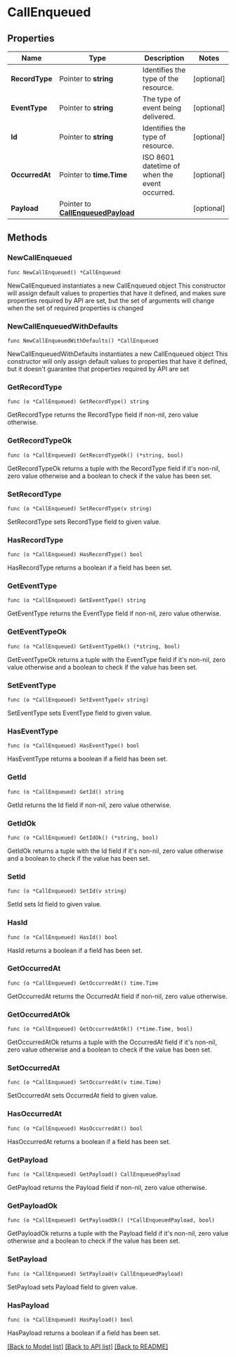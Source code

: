 # CallEnqueued

## Properties

Name | Type | Description | Notes
------------ | ------------- | ------------- | -------------
**RecordType** | Pointer to **string** | Identifies the type of the resource. | [optional] 
**EventType** | Pointer to **string** | The type of event being delivered. | [optional] 
**Id** | Pointer to **string** | Identifies the type of resource. | [optional] 
**OccurredAt** | Pointer to **time.Time** | ISO 8601 datetime of when the event occurred. | [optional] 
**Payload** | Pointer to [**CallEnqueuedPayload**](CallEnqueuedPayload.md) |  | [optional] 

## Methods

### NewCallEnqueued

`func NewCallEnqueued() *CallEnqueued`

NewCallEnqueued instantiates a new CallEnqueued object
This constructor will assign default values to properties that have it defined,
and makes sure properties required by API are set, but the set of arguments
will change when the set of required properties is changed

### NewCallEnqueuedWithDefaults

`func NewCallEnqueuedWithDefaults() *CallEnqueued`

NewCallEnqueuedWithDefaults instantiates a new CallEnqueued object
This constructor will only assign default values to properties that have it defined,
but it doesn't guarantee that properties required by API are set

### GetRecordType

`func (o *CallEnqueued) GetRecordType() string`

GetRecordType returns the RecordType field if non-nil, zero value otherwise.

### GetRecordTypeOk

`func (o *CallEnqueued) GetRecordTypeOk() (*string, bool)`

GetRecordTypeOk returns a tuple with the RecordType field if it's non-nil, zero value otherwise
and a boolean to check if the value has been set.

### SetRecordType

`func (o *CallEnqueued) SetRecordType(v string)`

SetRecordType sets RecordType field to given value.

### HasRecordType

`func (o *CallEnqueued) HasRecordType() bool`

HasRecordType returns a boolean if a field has been set.

### GetEventType

`func (o *CallEnqueued) GetEventType() string`

GetEventType returns the EventType field if non-nil, zero value otherwise.

### GetEventTypeOk

`func (o *CallEnqueued) GetEventTypeOk() (*string, bool)`

GetEventTypeOk returns a tuple with the EventType field if it's non-nil, zero value otherwise
and a boolean to check if the value has been set.

### SetEventType

`func (o *CallEnqueued) SetEventType(v string)`

SetEventType sets EventType field to given value.

### HasEventType

`func (o *CallEnqueued) HasEventType() bool`

HasEventType returns a boolean if a field has been set.

### GetId

`func (o *CallEnqueued) GetId() string`

GetId returns the Id field if non-nil, zero value otherwise.

### GetIdOk

`func (o *CallEnqueued) GetIdOk() (*string, bool)`

GetIdOk returns a tuple with the Id field if it's non-nil, zero value otherwise
and a boolean to check if the value has been set.

### SetId

`func (o *CallEnqueued) SetId(v string)`

SetId sets Id field to given value.

### HasId

`func (o *CallEnqueued) HasId() bool`

HasId returns a boolean if a field has been set.

### GetOccurredAt

`func (o *CallEnqueued) GetOccurredAt() time.Time`

GetOccurredAt returns the OccurredAt field if non-nil, zero value otherwise.

### GetOccurredAtOk

`func (o *CallEnqueued) GetOccurredAtOk() (*time.Time, bool)`

GetOccurredAtOk returns a tuple with the OccurredAt field if it's non-nil, zero value otherwise
and a boolean to check if the value has been set.

### SetOccurredAt

`func (o *CallEnqueued) SetOccurredAt(v time.Time)`

SetOccurredAt sets OccurredAt field to given value.

### HasOccurredAt

`func (o *CallEnqueued) HasOccurredAt() bool`

HasOccurredAt returns a boolean if a field has been set.

### GetPayload

`func (o *CallEnqueued) GetPayload() CallEnqueuedPayload`

GetPayload returns the Payload field if non-nil, zero value otherwise.

### GetPayloadOk

`func (o *CallEnqueued) GetPayloadOk() (*CallEnqueuedPayload, bool)`

GetPayloadOk returns a tuple with the Payload field if it's non-nil, zero value otherwise
and a boolean to check if the value has been set.

### SetPayload

`func (o *CallEnqueued) SetPayload(v CallEnqueuedPayload)`

SetPayload sets Payload field to given value.

### HasPayload

`func (o *CallEnqueued) HasPayload() bool`

HasPayload returns a boolean if a field has been set.


[[Back to Model list]](../README.md#documentation-for-models) [[Back to API list]](../README.md#documentation-for-api-endpoints) [[Back to README]](../README.md)


